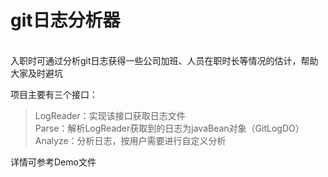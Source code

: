 # **git日志分析器**
<br>
入职时可通过分析git日志获得一些公司加班、人员在职时长等情况的估计，帮助大家及时避坑

项目主要有三个接口：<br>
>LogReader：实现该接口获取日志文件<br>
>Parse：解析LogReader获取到的日志为javaBean对象（GitLogDO）<br>
>Analyze：分析日志，按用户需要进行自定义分析<br>

详情可参考Demo文件